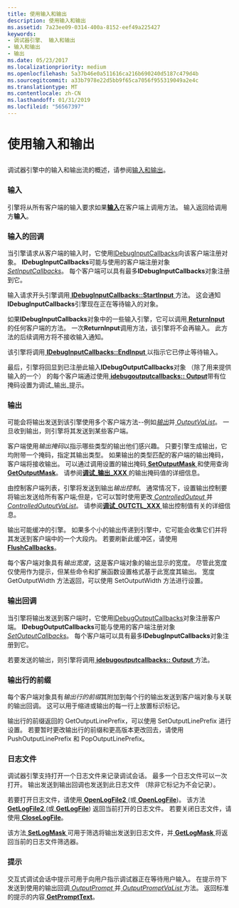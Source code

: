 ```yaml
---
title: 使用输入和输出
description: 使用输入和输出
ms.assetid: 7a23ee09-0314-400a-8152-eef49a225427
keywords:
- 调试器引擎、 输入和输出
- 输入和输出
- 输出
ms.date: 05/23/2017
ms.localizationpriority: medium
ms.openlocfilehash: 5a37b46e0a511616ca216b690240d5187c479d4b
ms.sourcegitcommit: a33b7978e22d5bb9f65ca7056f955319049a2e4c
ms.translationtype: MT
ms.contentlocale: zh-CN
ms.lasthandoff: 01/31/2019
ms.locfileid: "56567397"
---
```

# <a name="using-input-and-output"></a>使用输入和输出


## <span id="ddk_input_and_output_dbx"></span><span id="DDK_INPUT_AND_OUTPUT_DBX"></span>


调试器引擎中的输入和输出流的概述，请参阅[输入和输出](input-and-output.md)。

### <a name="span-idinputspanspan-idinputspaninput"></a><span id="input"></span><span id="INPUT"></span>输入

引擎将从所有客户端的输入要求如果[**输入**](https://msdn.microsoft.com/library/windows/hardware/ff550962)在客户端上调用方法。 输入返回给调用方**输入**。

### <a name="span-idinput-callbacksspanspan-idinputcallbacksspaninput-callbacks"></a><span id="input-callbacks"></span><span id="INPUT_CALLBACKS"></span>输入的回调

当引擎请求从客户端的输入时，它使用[IDebugInputCallbacks](https://msdn.microsoft.com/library/windows/hardware/ff550785)向该客户端注册对象。 **IDebugInputCallbacks**可能与使用的客户端注册对象[ *SetInputCallbacks*](https://msdn.microsoft.com/library/windows/hardware/ff556721)。 每个客户端可以具有最多**IDebugInputCallbacks**对象注册到它。

输入请求开头引擎调用[ **IDebugInputCallbacks::StartInput** ](https://msdn.microsoft.com/library/windows/hardware/ff550797)方法。 这会通知**IDebugInputCallbacks**引擎现在正在等待输入的对象。

如果**IDebugInputCallbacks**对象中的一些输入引擎，它可以调用[ **ReturnInput** ](https://msdn.microsoft.com/library/windows/hardware/ff554600)的任何客户端的方法。 一次**ReturnInput**调用方法，该引擎将不会再输入。 此方法的后续调用方将不接收输入通知。

该引擎将调用[ **IDebugInputCallbacks::EndInput** ](https://msdn.microsoft.com/library/windows/hardware/ff550791)以指示它已停止等待输入。

最后，引擎将回显到已注册此输入**IDebugOutputCallbacks**对象 （除了用来提供输入的一个） 的每个客户端通过使用[ **idebugoutputcallbacks:: Output**](https://msdn.microsoft.com/library/windows/hardware/ff550815)带有位掩码设置为调试\_输出\_提示。

### <a name="span-idoutputspanspan-idoutputspanoutput"></a><span id="output"></span><span id="OUTPUT"></span>输出

可能会将输出发送到该引擎使用多个客户端方法--例如[*输出*](https://msdn.microsoft.com/library/windows/hardware/ff553183)并[ *OutputVaList*](https://msdn.microsoft.com/library/windows/hardware/ff553280)。 一旦收到输出，则引擎将其发送到某些客户端。

客户端使用*输出掩码*以指示哪些类型的输出他们感兴趣。 只要引擎生成输出，它均附带一个掩码，指定其输出类型。 如果输出的类型匹配的客户端的输出掩码，客户端将接收输出。 可以通过调用设置的输出掩码[ **SetOutputMask** ](https://msdn.microsoft.com/library/windows/hardware/ff556756)和使用查询[ **GetOutputMask**](https://msdn.microsoft.com/library/windows/hardware/ff548080)。 请参阅[**调试\_输出\_XXX** ](https://msdn.microsoft.com/library/windows/hardware/ff541518)的输出掩码值的详细信息。

由控制客户端列表，引擎将发送到输出*输出控制*。 通常情况下，设置输出控制要将输出发送给所有客户端;但是，它可以暂时使用更改[ *ControlledOutput* ](https://msdn.microsoft.com/library/windows/hardware/ff539248)并[ *ControlledOutputVaList*](https://msdn.microsoft.com/library/windows/hardware/ff539252)。 请参阅[**调试\_OUTCTL\_XXX** ](https://msdn.microsoft.com/library/windows/hardware/ff541517)输出控制值有关的详细信息。

输出可能缓冲的引擎。 如果多个小的输出传递到引擎中，它可能会收集它们并将其发送到客户端中的一个大段内。 若要刷新此缓冲区，请使用[ **FlushCallbacks**](https://msdn.microsoft.com/library/windows/hardware/ff545475)。

每个客户端对象具有*输出宽度*，这是客户端对象的输出显示的宽度。 尽管此宽度仅使用作为提示，但某些命令和扩展函数设置格式基于此宽度其输出。 宽度 GetOutputWidth 方法返回，可以使用 SetOutputWidth 方法进行设置。

### <a name="span-idoutput-callbacksspanspan-idoutputcallbacksspanoutput-callbacks"></a><span id="output-callbacks"></span><span id="OUTPUT_CALLBACKS"></span>输出回调

当引擎将输出发送到客户端时，它使用[IDebugOutputCallbacks](https://msdn.microsoft.com/library/windows/hardware/ff550801)对象注册客户端。 **IDebugOutputCallbacks**可能与使用的客户端注册对象[ *SetOutputCallbacks*](https://msdn.microsoft.com/library/windows/hardware/ff556751)。 每个客户端可以具有最多**IDebugInputCallbacks**对象注册到它。

若要发送的输出，则引擎将调用[ **idebugoutputcallbacks:: Output** ](https://msdn.microsoft.com/library/windows/hardware/ff550815)方法。

### <a name="span-idoutput-line-prefixspanspan-idoutputlineprefixspanoutput-line-prefix"></a><span id="output-line-prefix"></span><span id="OUTPUT_LINE_PREFIX"></span>输出行的前缀

每个客户端对象具有*输出行的前缀*其附加到每个行的输出发送到客户端对象与关联的输出回调。 这可以用于缩进或输出的每一行上放置标识标记。

输出行的前缀返回的 GetOutputLinePrefix，可以使用 SetOutputLinePrefix 进行设置。 若要暂时更改输出行的前缀和更高版本更改回去，请使用 PushOutputLinePrefix 和 PopOutputLinePrefix。

### <a name="span-idlog-filesspanspan-idlogfilesspanlog-files"></a><span id="log-files"></span><span id="LOG_FILES"></span>日志文件

调试器引擎支持打开一个日志文件来记录调试会话。 最多一个日志文件可以一次打开。 输出发送到输出回调也发送到此日志文件 （除非它标记为不会记录）。

若要打开日志文件，请使用[ **OpenLogFile2** ](https://msdn.microsoft.com/library/windows/hardware/ff553155) (或[ **OpenLogFile**](https://msdn.microsoft.com/library/windows/hardware/ff553154))。 该方法[ **GetLogFile2** ](https://msdn.microsoft.com/library/windows/hardware/ff547025) (或[ **GetLogFile**](https://msdn.microsoft.com/library/windows/hardware/ff547016)) 返回当前打开的日志文件。 若要关闭日志文件，请使用[ **CloseLogFile**](https://msdn.microsoft.com/library/windows/hardware/ff539148)。

该方法[ **SetLogMask** ](https://msdn.microsoft.com/library/windows/hardware/ff556734)可用于筛选将输出发送到日志文件，并[ **GetLogMask** ](https://msdn.microsoft.com/library/windows/hardware/ff547066)将返回当前的日志文件筛选器。

### <a name="span-idpromptspanspan-idpromptspanprompt"></a><span id="prompt"></span><span id="PROMPT"></span>提示

交互式调试会话中提示可用于向用户指示调试器正在等待用户输入。 在提示符下发送到使用的输出回调[ *OutputPrompt* ](https://msdn.microsoft.com/library/windows/hardware/ff553227)并[ *OutputPromptVaList* ](https://msdn.microsoft.com/library/windows/hardware/ff553231)方法。 返回标准的提示的内容[ **GetPromptText**](https://msdn.microsoft.com/library/windows/hardware/ff548180)。

 

 





